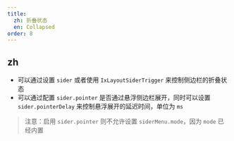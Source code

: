 ```yaml
---
title:
  zh: 折叠状态
  en: Collapsed
order: 8
---
```


## zh

- 可以通过设置 `sider` 或者使用 `IxLayoutSiderTrigger` 来控制侧边栏的折叠状态
- 可以通过配置 `sider.pointer` 是否通过悬浮侧边栏展开，同时可以设置 `sider.pointerDelay` 来控制悬浮展开的延迟时间，单位为 `ms`

> 注意：启用 `sider.pointer` 则不允许设置 `siderMenu.mode`，因为 `mode` 已经内置
